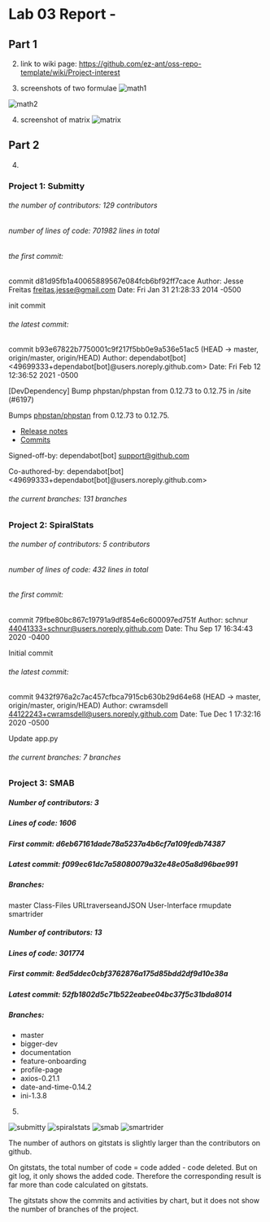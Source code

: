 # Lab 03 Report - 


## Part 1

2. link to wiki page: https://github.com/ez-ant/oss-repo-template/wiki/Project-interest

3. screenshots of two formulae
![math1](math1.jpg)  

![math2](math2.jpg)  

4. screenshot of matrix
![matrix](matrix.jpg)


## Part 2

4.
### Project 1: Submitty

###### the number of contributors: 129 contributors
###### number of lines of code: 701982 lines in total
###### the first commit:

commit d81d95fb1a40065889567e084fcb6bf92ff7cace
Author: Jesse Freitas <freitas.jesse@gmail.com>
Date:   Fri Jan 31 21:28:33 2014 -0500

init commit

###### the latest commit: 

commit b93e67822b7750001c9f217f5bb0e9a536e51ac5 (HEAD -> master, origin/master, origin/HEAD)
Author: dependabot[bot] <49699333+dependabot[bot]@users.noreply.github.com>
Date:   Fri Feb 12 12:36:52 2021 -0500

[DevDependency] Bump phpstan/phpstan from 0.12.73 to 0.12.75 in /site (#6197)

Bumps [phpstan/phpstan](https://github.com/phpstan/phpstan) from 0.12.73 to 0.12.75.
- [Release notes](https://github.com/phpstan/phpstan/releases)
- [Commits](https://github.com/phpstan/phpstan/compare/0.12.73...0.12.75)

Signed-off-by: dependabot[bot] <support@github.com>

Co-authored-by: dependabot[bot] <49699333+dependabot[bot]@users.noreply.github.com>

###### the current branches: 131 branches

### Project 2: SpiralStats

###### the number of contributors: 5 contributors
###### number of lines of code: 432 lines in total
###### the first commit:

commit 79fbe80bc867c19791a9df854e6c600097ed751f
Author: schnur <44041333+schnur@users.noreply.github.com>
Date:   Thu Sep 17 16:34:43 2020 -0400

Initial commit

###### the latest commit: 

commit 9432f976a2c7ac457cfbca7915cb630b29d64e68 (HEAD -> master, origin/master, origin/HEAD)
Author: cwramsdell <44122243+cwramsdell@users.noreply.github.com>
Date:   Tue Dec 1 17:32:16 2020 -0500

Update app.py

###### the current branches: 7 branches

### Project 3: SMAB

##### Number of contributors: 3
##### Lines of code: 1606
##### First commit: d6eb67161dade78a5237a4b6cf7a109fedb74387
##### Latest commit: f099ec61dc7a58080079a32e48e05a8d96bae991
##### Branches:
master
Class-Files
URLtraverseandJSON
User-Interface
rmupdate
smartrider

##### Number of contributors: 13
##### Lines of code: 301774
##### First commit: 8ed5ddec0cbf3762876a175d85bdd2df9d10e38a
##### Latest commit: 52fb1802d5c71b522eabee04bc37f5c31bda8014
##### Branches:
- master
- bigger-dev
- documentation
- feature-onboarding
- profile-page
- axios-0.21.1
- date-and-time-0.14.2
- ini-1.3.8


5. 
![submitty](submitty.jpg)
![spiralstats](spiralstats.jpg)
![smab](smab.jpg)
![smartrider](smartrider.jpg)

The number of authors on gitstats is slightly larger than the contributors on github. 

On gitstats, the total number of code = code added - code deleted. But on git log, it only shows the added code. Therefore the corresponding result is far more than code calculated on gitstats.

The gitstats show the commits and activities by chart, but it does not show the number of branches of the project.
